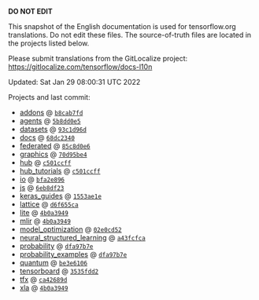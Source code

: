 __DO NOT EDIT__

This snapshot of the English documentation is used for tensorflow.org
translations. Do not edit these files. The source-of-truth files are located in
the projects listed below.

Please submit translations from the GitLocalize project: https://gitlocalize.com/tensorflow/docs-l10n

Updated: Sat Jan 29 08:00:31 UTC 2022

Projects and last commit:

- [addons](https://github.com/tensorflow/addons/tree/master/docs) @ <a href='https://github.com/tensorflow/addons/commit/b8cab7fd61af4f697a1cdae4f51c37c346b9c6f0'><code>b8cab7fd</code></a>
- [agents](https://github.com/tensorflow/agents/tree/master/docs) @ <a href='https://github.com/tensorflow/agents/commit/5b8dd0e589dab4c7d8ef28c3dfb99ba46d7d0f7d'><code>5b8dd0e5</code></a>
- [datasets](https://github.com/tensorflow/datasets/tree/master/docs) @ <a href='https://github.com/tensorflow/datasets/commit/93c1d96dee42b451038e9303166e4c7e83a26b82'><code>93c1d96d</code></a>
- [docs](https://github.com/tensorflow/docs/tree/master/site/en) @ <a href='https://github.com/tensorflow/docs/commit/68dc2340900a9fcfe549bae264203a1ee297e78f'><code>68dc2340</code></a>
- [federated](https://github.com/tensorflow/federated/tree/main/docs) @ <a href='https://github.com/tensorflow/federated/commit/85c8d0e69d43bc492dac25e504e3568e097ab6fe'><code>85c8d0e6</code></a>
- [graphics](https://github.com/tensorflow/graphics/tree/master/tensorflow_graphics/g3doc) @ <a href='https://github.com/tensorflow/graphics/commit/70d95be41459f8d3abc1a687ac038839d142d533'><code>70d95be4</code></a>
- [hub](https://github.com/tensorflow/hub/tree/master/docs) @ <a href='https://github.com/tensorflow/hub/commit/c501ccff6be5fd32c35c1cb634125abce51bfc8b'><code>c501ccff</code></a>
- [hub_tutorials](https://github.com/tensorflow/hub/tree/master/examples/colab) @ <a href='https://github.com/tensorflow/hub/commit/c501ccff6be5fd32c35c1cb634125abce51bfc8b'><code>c501ccff</code></a>
- [io](https://github.com/tensorflow/io/tree/master/docs) @ <a href='https://github.com/tensorflow/io/commit/bfa2e89668a7ed9bb5e1b306543cec86bd4dafd9'><code>bfa2e896</code></a>
- [js](https://github.com/tensorflow/tfjs-website/tree/master/docs) @ <a href='https://github.com/tensorflow/tfjs-website/commit/6eb8df23e953c78a168362da791f850cb84fa2ad'><code>6eb8df23</code></a>
- [keras_guides](https://github.com/tensorflow/docs/tree/snapshot-keras/site/en/guide/keras) @ <a href='https://github.com/tensorflow/docs/commit/1553ae1e4a149be71703e2ee60173b3d1e0e8c00'><code>1553ae1e</code></a>
- [lattice](https://github.com/tensorflow/lattice/tree/master/docs) @ <a href='https://github.com/tensorflow/lattice/commit/d6f655ca11523bdf38a431a386bb7c0f9dc7aacb'><code>d6f655ca</code></a>
- [lite](https://github.com/tensorflow/tensorflow/tree/master/tensorflow/lite/g3doc) @ <a href='https://github.com/tensorflow/tensorflow/commit/4b0a3949f44a6d27f8853e8cee621bbf15e08c1c'><code>4b0a3949</code></a>
- [mlir](https://github.com/tensorflow/tensorflow/tree/master/tensorflow/compiler/mlir/g3doc) @ <a href='https://github.com/tensorflow/tensorflow/commit/4b0a3949f44a6d27f8853e8cee621bbf15e08c1c'><code>4b0a3949</code></a>
- [model_optimization](https://github.com/tensorflow/model-optimization/tree/master/tensorflow_model_optimization/g3doc) @ <a href='https://github.com/tensorflow/model-optimization/commit/02e0cd52982c52cd006a9f8f42808ab7a82bb3e3'><code>02e0cd52</code></a>
- [neural_structured_learning](https://github.com/tensorflow/neural-structured-learning/tree/master/g3doc) @ <a href='https://github.com/tensorflow/neural-structured-learning/commit/a43fcfca1f97ecc0ee99e688e5c8bf16c8fb6629'><code>a43fcfca</code></a>
- [probability](https://github.com/tensorflow/probability/tree/main/tensorflow_probability/g3doc) @ <a href='https://github.com/tensorflow/probability/commit/dfa97b7ed84ab7aa568b6a1b93dd8433fd213995'><code>dfa97b7e</code></a>
- [probability_examples](https://github.com/tensorflow/probability/tree/main/tensorflow_probability/examples/jupyter_notebooks) @ <a href='https://github.com/tensorflow/probability/commit/dfa97b7ed84ab7aa568b6a1b93dd8433fd213995'><code>dfa97b7e</code></a>
- [quantum](https://github.com/tensorflow/quantum/tree/master/docs) @ <a href='https://github.com/tensorflow/quantum/commit/be3e6106de81c9a219246707c071aad4a4af3692'><code>be3e6106</code></a>
- [tensorboard](https://github.com/tensorflow/tensorboard/tree/master/docs) @ <a href='https://github.com/tensorflow/tensorboard/commit/3535fdd296e5aef9324bfa13e0e3381298a59bcc'><code>3535fdd2</code></a>
- [tfx](https://github.com/tensorflow/tfx/tree/master/docs) @ <a href='https://github.com/tensorflow/tfx/commit/ca42689d8e75988c74229dba03a36f0303bca7aa'><code>ca42689d</code></a>
- [xla](https://github.com/tensorflow/tensorflow/tree/master/tensorflow/compiler/xla/g3doc) @ <a href='https://github.com/tensorflow/tensorflow/commit/4b0a3949f44a6d27f8853e8cee621bbf15e08c1c'><code>4b0a3949</code></a>

